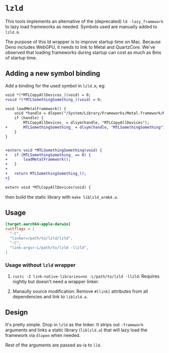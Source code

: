 # `lzld`

This tools implements an alternative of the (deprecated) `ld -lazy_framework` to lazy load frameworks as needed. Symbols used are manually
added to `lzld.m`.

The purpose of this ld wrapper is to improve startup time on Mac. Because Deno includes WebGPU, it needs to link to Metal and QuartzCore.
We've observed that loading frameworks during startup can cost as much as 8ms of startup time.

## Adding a new symbol binding

Add a binding for the used symbol in `lzld.m`, eg:

```diff
void *(*MTLCopyAllDevices_)(void) = 0;
+void *(*MTLSomethingSomething_)(void) = 0;

void loadMetalFramework() {
    void *handle = dlopen("/System/Library/Frameworks/Metal.framework/Metal", RTLD_LAZY);
    if (handle) {
        MTLCopyAllDevices_ = dlsym(handle, "MTLCopyAllDevices");
+       MTLSomethingSomething_ = dlsym(handle, "MTLSomethingSomething");
    }
}


+extern void *MTLSomethingSomething(void) {
+   if (MTLSomethingSomething_ == 0) {
+       loadMetalFramework();
+   }
+
+   return MTLSomethingSomething_();
+}

extern void *MTLCopyAllDevices(void) {
```

then build the static library with `make liblzld_arm64.a`.

## Usage

```toml
[target.aarch64-apple-darwin]
rustflags = [
  "-C",
  "linker=/path/to/lzld/lzld",
  "-C",
  "link-args=-L/path/to/lzld -llzld",
]
```

### Usage without `lzld` wrapper

1. `rustc -Z link-native-libraries=no -L/path/to/lzld -llzld`: Requires nightly
   but doesn't need a wrapper linker.

2. Manaully source modification: Remove `#[link]` attributes from all
   dependencies and link to `liblzld.a`.

## Design

It's pretty simple. Drop in `lzld` as the linker. It strips out `-framework`
arguments and links a static library (`liblzld.a`) that will lazy load the
framework via `dlopen` when needed.

Rest of the arguments are passed as-is to `lld`.


